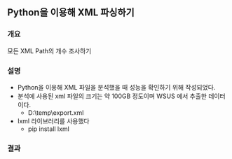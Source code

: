 ## Python을 이용해 XML 파싱하기

### 개요

모든 XML Path의 개수 조사하기

### 설명

* Python을 이용해 XML 파일을 분석했을 때 성능을 확인하기 위해 작성되었다.
* 분석에 사용된 xml 파일의 크기는 약 100GB 정도이며 WSUS 에서 추출한 데이터이다.
  * D:\temp\export.xml
* lxml 라이브러리를 사용했다
  * pip install lxml

### 결과

